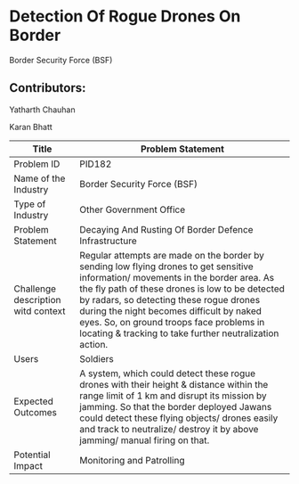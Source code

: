 # Detection Of Rogue Drones On Border
Border Security Force (BSF)


## Contributors:

Yatharth Chauhan

Karan Bhatt



| Title                                   | Problem Statement                              |
| -----------                             | ---------------------------------------------- |
| Problem ID                              | PID182                                         |
| Name of the Industry	                  | Border Security Force (BSF)                    |
| Type of Industry                        | Other Government Office                        |
| Problem Statement	                      | Decaying And Rusting Of Border Defence Infrastructure |
| Challenge description witd context      | Regular attempts are made on the border by sending low flying drones to get sensitive information/ movements in the border area. As the fly path of these drones is low to be detected by radars, so detecting these rogue drones during the night becomes difficult by naked eyes. So, on ground troops face problems in locating & tracking to take further neutralization action. |
| Users                                   | Soldiers |
| Expected Outcomes                       | A system, which could detect these rogue drones with their height & distance within the range limit of 1 km and disrupt its mission by jamming. So that the border deployed Jawans could detect these flying objects/ drones easily and track to neutralize/ destroy it by above jamming/ manual firing on that. |
| Potential Impact                        | Monitoring and Patrolling  |
